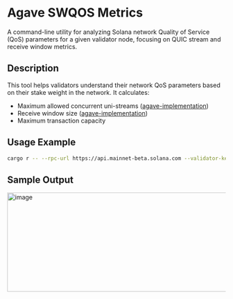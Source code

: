 # Agave SWQOS Metrics

A command-line utility for analyzing Solana network Quality of Service (QoS) parameters for a given validator node,
focusing on QUIC stream and receive window metrics.

## Description

This tool helps validators understand their network QoS parameters based on their stake weight in the network. It
calculates:

- Maximum allowed concurrent uni-streams ([agave-implementation](https://github.com/anza-xyz/agave/blob/8854e65d81b8d74c6e55e292b93e3a66e72a4c81/streamer/src/nonblocking/quic.rs#L465))
- Receive window size ([agave-implementation](https://github.com/anza-xyz/agave/blob/8854e65d81b8d74c6e55e292b93e3a66e72a4c81/streamer/src/nonblocking/quic.rs#L663))
- Maximum transaction capacity

## Usage Example

```bash
cargo r -- --rpc-url https://api.mainnet-beta.solana.com --validator-key YOUR_VALIDATOR_PUBKEY

```

## Sample Output
<img width="1055" height="229" alt="image" src="https://github.com/user-attachments/assets/78beafb8-5c66-4322-83fc-4dacc3fc72de" />
